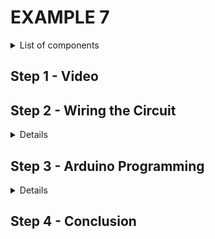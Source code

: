 # EXAMPLE 7

<details>
  <summary>
    List of components
  </summary>
  
  
  1. Arduino
  2. Two LEDs
  3. Two resistors
  4. Breadboard
  5. Jumpers
</details>

## Step 1 - Video

## Step 2 - Wiring the Circuit

<details>
  <summary>Details</summary>
  
  ![](/Images/EDS-GPIO_E7.png)
</details>

## Step 3 - Arduino Programming

<details>
  <summary>Details</summary>
  
  '#define led1 6
#define led2 7

unsigned long lastMillis1, lastMillis2;
bool status1, status2;

void setup() {
  // put your setup code here, to run once:
  Serial.begin(9600);
  pinMode(led1, OUTPUT);
  pinMode(led2, OUTPUT);

  lastMillis1 = millis();
  lastMillis2 = millis();
}

void loop() {
  // put your main code here, to run repeatedly:
  
  if(status1){
    // LED 1 will turn ON for 750 ms
    if(millis() - lastMillis1 >= 750){
      digitalWrite(led1, LOW);
      lastMillis1 = millis();
      status1 = false;
    }
  }
  //LED 1 will turn OFF for 350 ms
  else{
    if(millis() - lastMillis1 >= 350){
      digitalWrite(led1, HIGH);
      lastMillis1 = millis();
      status1 = true;
    }
  }

  if(status2){
    //LED 2 will turn ON for 400 ms
    if(millis() - lastMillis2 >= 400){
      digitalWrite(led2, LOW);
      lastMillis2 = millis();
      status2 = false;
    }
  }
  //LED 2 will turn OFF for 600 ms
  else{
    if(millis() - lastMillis2 >= 600){
      digitalWrite(led2, HIGH);
      lastMillis2 = millis();
      status2 = true;
    }
  }
}'
</details>

## Step 4 - Conclusion
